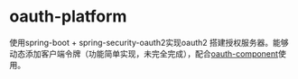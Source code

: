 # oauth-platform
使用spring-boot + spring-security-oauth2实现oauth2 搭建授权服务器。能够动态添加客户端令牌（功能简单实现，未完全完成），配合[oauth-component](https://github.com/BelieveSun/oauth-component)使用。
